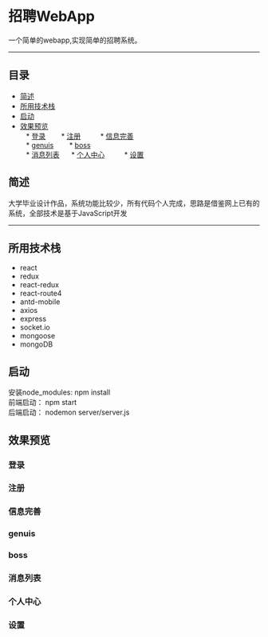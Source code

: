 招聘WebApp
===========================
一个简单的webapp,实现简单的招聘系统。
****
## 目录
* [简述](#简述)
* [所用技术栈](#所用技术栈)
* [启动](#启动)
* [效果预览](#效果预览)   
    * [登录](#登录)      
    * [注册](#注册)        
    * [信息完善](#信息完善)  
    * [genuis](#genuis)      
    * [boss](#boss)        
    * [消息列表](#消息列表)     
    * [个人中心](#个人中心)        
    * [设置](#设置)        

## 简述
大学毕业设计作品，系统功能比较少，所有代码个人完成，思路是借鉴网上已有的系统，全部技术是基于JavaScript开发
****
## 所用技术栈
* react
* redux
* react-redux
* react-route4
* antd-mobile
* axios
* express
* socket.io
* mongoose
* mongoDB
## 启动
安装node_modules: npm install   
前端启动： npm start   
后端启动： nodemon server/server.js   
## 效果预览
### 登录  
### 注册
### 信息完善
### genuis
### boss
### 消息列表
### 个人中心
### 设置
